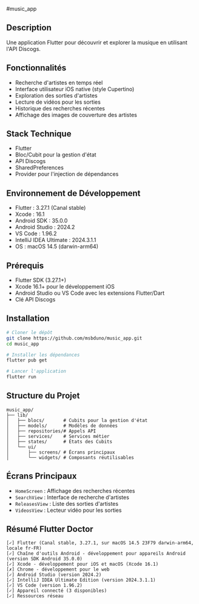 #music_app

## Description
Une application Flutter pour découvrir et explorer la musique en utilisant l'API Discogs.

## Fonctionnalités
- Recherche d'artistes en temps réel
- Interface utilisateur iOS native (style Cupertino)
- Exploration des sorties d'artistes
- Lecture de vidéos pour les sorties
- Historique des recherches récentes
- Affichage des images de couverture des artistes

## Stack Technique
- Flutter
- Bloc/Cubit pour la gestion d'état
- API Discogs
- SharedPreferences
- Provider pour l'injection de dépendances

## Environnement de Développement
- Flutter : 3.27.1 (Canal stable)
- Xcode : 16.1
- Android SDK : 35.0.0
- Android Studio : 2024.2
- VS Code : 1.96.2
- IntelliJ IDEA Ultimate : 2024.3.1.1
- OS : macOS 14.5 (darwin-arm64)

## Prérequis
- Flutter SDK (3.27.1+)
- Xcode 16.1+ pour le développement iOS
- Android Studio ou VS Code avec les extensions Flutter/Dart
- Clé API Discogs

## Installation
```bash
# Cloner le dépôt
git clone https://github.com/msbduno/music_app.git
cd music_app

# Installer les dépendances
flutter pub get

# Lancer l'application
flutter run
```

## Structure du Projet
```
music_app/
├── lib/
│   ├── blocs/       # Cubits pour la gestion d'état
│   ├── models/      # Modèles de données
│   ├── repositories/# Appels API
│   ├── services/    # Services métier
│   ├── states/      # États des Cubits
│   └── ui/
│       ├── screens/ # Écrans principaux
│       └── widgets/ # Composants réutilisables
```

## Écrans Principaux
- `HomeScreen` : Affichage des recherches récentes
- `SearchView` : Interface de recherche d'artistes
- `ReleasesView` : Liste des sorties d'artistes
- `VideosView` : Lecteur vidéo pour les sorties


## Résumé Flutter Doctor
```
[✓] Flutter (Canal stable, 3.27.1, sur macOS 14.5 23F79 darwin-arm64, locale fr-FR)
[✓] Chaîne d'outils Android - développement pour appareils Android (version SDK Android 35.0.0)
[✓] Xcode - développement pour iOS et macOS (Xcode 16.1)
[✗] Chrome - développement pour le web
[✓] Android Studio (version 2024.2)
[✓] IntelliJ IDEA Ultimate Edition (version 2024.3.1.1)
[✓] VS Code (version 1.96.2)
[✓] Appareil connecté (3 disponibles)
[✓] Ressources réseau
```
